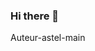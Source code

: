 ### Hi there 👋

<!--
**fb300943/fb300943** is a ✨ _special_ ✨ repository because its `README.md` (this file) appears on your GitHub profile.
-->
Auteur-astel-main
